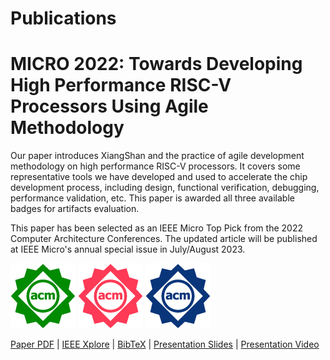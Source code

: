 # Publications

# MICRO 2022: Towards Developing High Performance RISC-V Processors Using Agile Methodology

Our paper introduces XiangShan and the practice of agile development methodology on high performance RISC-V processors.
It covers some representative tools we have developed and used to accelerate the chip development process, including design, functional verification, debugging, performance validation, etc.
This paper is awarded all three available badges for artifacts evaluation.

This paper has been selected as an IEEE Micro Top Pick from the 2022 Computer Architecture Conferences.
The updated article will be published at IEEE Micro's annual special issue in July/August 2023.

![Artifacts Available](../../publications/images/artifacts_available_dl.jpg)
![Artifacts Evaluated — Functional](../../publications/images/artifacts_evaluated_functional_dl.jpg)
![Results Reproduced](../../publications/images/results_reproduced_dl.jpg)

[Paper PDF](../../publications/micro2022-xiangshan.pdf) | [IEEE Xplore](https://ieeexplore.ieee.org/abstract/document/9923860) | [BibTeX](../../publications/micro2022-xiangshan.bib) | [Presentation Slides](../../publications/micro2022-xiangshan-slides.pdf) | [Presentation Video](https://www.bilibili.com/video/BV1FB4y1j7Jy)
